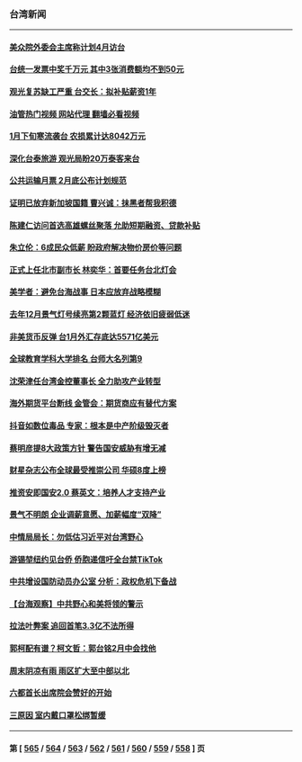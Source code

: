 ### 台湾新闻
---
#### [美众院外委会主席称计划4月访台](../../pages/ncid1349361/n13922155.md?02042045) 
#### [台统一发票中奖千万元 其中3张消费额均不到50元](../../pages/ncid1349361/n13921798.md?02042045) 
#### [观光复苏缺工严重 台交长：拟补贴薪资1年](../../pages/ncid1349361/n13921802.md?02042045) 
#### [油管热门视频 网站代理 翻墙必看视频](http://138.2.39.72:81/youtube.html?epic-marker?02042045)
#### [1月下旬寒流袭台 农损累计达8042万元](../../pages/ncid1349361/n13921797.md?02042045) 
#### [深化台泰旅游 观光局盼20万泰客来台](../../pages/ncid1349361/n13921795.md?02042045) 
#### [公共运输月票 2月底公布计划规范](../../pages/ncid1349361/n13921808.md?02042045) 
#### [证明已放弃新加坡国籍 曹兴诚：抹黑者帮我积德](../../pages/ncid1349361/n13921691.md?02042045) 
#### [陈建仁访问首选高雄螺丝聚落 允助短期融资、贷款补贴](../../pages/ncid1349361/n13921758.md?02042045) 
#### [朱立伦：6成民众低薪 盼政府解决物价房价等问题](../../pages/ncid1349361/n13921760.md?02042045) 
#### [正式上任北市副市长 林奕华：首要任务台北灯会](../../pages/ncid1349361/n13921754.md?02042045) 
#### [美学者：避免台海战事 日本应放弃战略模糊](../../pages/ncid1349361/n13921662.md?02042045) 
#### [去年12月景气灯号续亮第2颗蓝灯 经济依旧疲弱低迷](../../pages/ncid1349361/n13921696.md?02042045) 
#### [非美货币反弹 台1月外汇存底达5571亿美元](../../pages/ncid1349361/n13921694.md?02042045) 
#### [全球教育学科大学排名 台师大名列第9](../../pages/ncid1349361/n13921654.md?02042045) 
#### [沈荣津任台湾金控董事长 全力助攻产业转型](../../pages/ncid1349361/n13921719.md?02042045) 
#### [海外期货平台断线 金管会：期货商应有替代方案](../../pages/ncid1349361/n13921724.md?02042045) 
#### [抖音如数位毒品 专家：根本是中产阶级毁灭者](../../pages/ncid1349361/n13921740.md?02042045) 
#### [蔡明彦提8大政策方针 警告国安威胁有增无减](../../pages/ncid1349361/n13921698.md?02042045) 
#### [财星杂志公布全球最受推崇公司 华硕8度上榜](../../pages/ncid1349361/n13921709.md?02042045) 
#### [推资安即国安2.0 蔡英文：培养人才支持产业](../../pages/ncid1349361/n13921711.md?02042045) 
#### [景气不明朗 企业调薪意愿、加薪幅度“双降”](../../pages/ncid1349361/n13921715.md?02042045) 
#### [中情局局长：勿低估习近平对台湾野心](../../pages/ncid1349361/n13921368.md?02042045) 
#### [游锡堃纽约见台侨 侨胞递信吁全台禁TikTok](../../pages/ncid1349361/n13921436.md?02042045) 
#### [中共增设国防动员办公室 分析：政权危机下备战](../../pages/ncid1349361/n13921206.md?02042045) 
#### [【台海观察】中共野心和美将领的警示](../../pages/ncid1349361/n13920850.md?02042045) 
#### [拉法叶弊案 追回首笔3.3亿不法所得](../../pages/ncid1349361/n13920999.md?02042045) 
#### [郭柯配有谱？柯文哲：郭台铭2月中会找他](../../pages/ncid1349361/n13921005.md?02042045) 
#### [周末阴凉有雨 雨区扩大至中部以北](../../pages/ncid1349361/n13921006.md?02042045) 
#### [六都首长出席院会赞好的开始](../../pages/ncid1349361/n13920986.md?02042045) 
#### [三原因 室内戴口罩松绑暂缓](../../pages/ncid1349361/n13920956.md?02042045) 

---
#### 第 [ [565](./565.md?02042045) / [564](./564.md?02042045) / [563](./563.md?02042045) / [562](./562.md?02042045) / [561](./561.md?02042045) / [560](./560.md?02042045) / [559](./559.md?02042045) / [558](./558.md?02042045) ] 页
